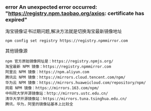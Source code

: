 
### error An unexpected error occurred: "https://registry.npm.taobao.org/axios: certificate has expired"

淘宝镜像证书过期问题,解决方法就是切换淘宝最新镜像地址
```shell
npm config set registry https://registry.npmmirror.com
```
其他镜像源
```
npm 官方原始镜像网址是：https://registry.npmjs.org/
淘宝最新 NPM 镜像：https://registry.npmmirror.com
阿里云 NPM 镜像：https://npm.aliyun.com
腾讯云 NPM 镜像：https://mirrors.cloud.tencent.com/npm/
华为云 NPM 镜像：https://mirrors.huaweicloud.com/repository/npm/
网易 NPM 镜像：https://mirrors.163.com/npm/
中科院大学开源镜像站：http://mirrors.ustc.edu.cn/
清华大学开源镜像站：https://mirrors.tuna.tsinghua.edu.cn/
腾讯，华为，阿里的镜像站基本上比较全

```
